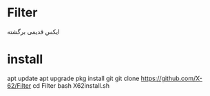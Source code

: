 # Filter
ایکس قدیمی برگشته
# install 
apt update 
apt upgrade
pkg install git
git clone https://github.com/X-62/Filter
cd Filter
bash X62install.sh
